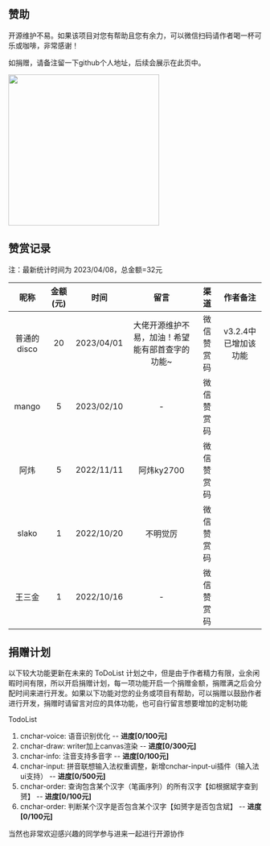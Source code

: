 <!--
 * @Author: tackchen
 * @Date: 2022-10-09 21:45:38
 * @Description: Coding something
-->
## 赞助

开源维护不易。如果该项目对您有帮助且您有余力，可以微信扫码请作者喝一杯可乐或咖啡，非常感谢！

如捐赠，请备注留一下github个人地址，后续会展示在此页中。

<img src='https://shiyix.cn/images/wx-pay.png' width='300'/>

## 赞赏记录

注：最新统计时间为 2023/04/08，总金额=32元

| 昵称 | 金额(元) | 时间 | 留言 | 渠道 | 作者备注 |
|:--:|:--:|:--:|:--:|:--:|:--:|
| 普通的disco | 20 | 2023/04/01 | 大佬开源维护不易，加油！希望能有部首查字的功能~ | 微信赞赏码 |v3.2.4中已增加该功能|
| mango | 5 | 2023/02/10 | - | 微信赞赏码 | |
| 阿炜 | 5 | 2022/11/11 | 阿炜ky2700 | 微信赞赏码 | |
| slako | 1 | 2022/10/20 | 不明觉厉 | 微信赞赏码 | |
| 王三金 | 1 | 2022/10/16 | - | 微信赞赏码 | |

## 捐赠计划

以下较大功能更新在未来的 ToDoList 计划之中，但是由于作者精力有限，业余闲暇时间有限，所以开启捐赠计划，每一项功能开启一个捐赠金额，捐赠满之后会分配时间来进行开发。如果以下功能对您的业务或项目有帮助，可以捐赠以鼓励作者进行开发，捐赠时请留言对应的具体功能，也可自行留言想要增加的定制功能

TodoList

1. cnchar-voice: 语音识别优化 -- <strong>进度[0/100元]</strong>
2. cnchar-draw: writer加上canvas渲染 -- <strong>进度[0/300元]</strong>
3. cnchar-info: 注音支持多音字 -- <strong>进度[0/100元]</strong>
4. cnchar-input: 拼音联想输入法权重调整，新增cnchar-input-ui插件（输入法ui支持） -- <strong>进度[0/500元]</strong>
5. cnchar-order: 查询包含某个汉字（笔画序列）的所有汉字【如根据斌字查到赟】 -- <strong>进度[0/100元]</strong>
6. cnchar-order: 判断某个汉字是否包含某个汉字【如赟字是否包含斌】 -- <strong>进度[0/100元]</strong>
   
当然也非常欢迎感兴趣的同学参与进来一起进行开源协作